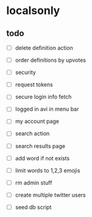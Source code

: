# localsonly

## todo
- [ ] delete definition action
- [ ] order definitions by upvotes

- [ ] security
- [ ] request tokens
- [ ] secure login info fetch


- [ ] logged in avi in menu bar
- [ ] my account page

- [ ] search action
- [ ] search results page
- [ ] add word if not exists
- [ ] limit words to 1,2,3 emojis


- [ ] rm admin stuff
- [ ] create multiple twitter users
- [ ] seed db script
